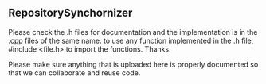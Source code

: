 ## RepositorySynchornizer

Please check the .h files for documentation and the implementation is in the .cpp files of the same name. to use any function implemented in the .h file, #include <file.h> to import the functions. Thanks.

Please make sure anything that is uploaded here is properly documented so that we can collaborate and reuse code.
